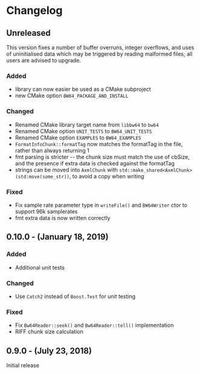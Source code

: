 # Changelog

## Unreleased

This version fixes a number of buffer overruns, integer overflows, and uses of uninitialised data which may be triggered by reading malformed files; all users are advised to upgrade.

### Added

- library can now easier be used as a CMake subproject
- new CMake option `BW64_PACKAGE_AND_INSTALL`

### Changed

- Renamed CMake library target name from `libbw64` to `bw64`
- Renamed CMake option `UNIT_TESTS` to `BW64_UNIT_TESTS`
- Renamed CMake option `EXAMPLES` to `BW64_EXAMPLES`
- `FormatInfoChunk::formatTag` now matches the formatTag in the file, rather than always returning 1
- fmt parsing is stricter -- the chunk size must match the use of cbSize, and the presence if extra data is checked against the formatTag
- strings can be moved into `AxmlChunk` with `std::make_shared<AxmlChunk>(std:move(some_str))`, to avoid a copy when writing

### Fixed

- Fix sample rate parameter type in `writeFile()` and `BW64Writer` ctor to support 96k samplerates
- fmt extra data is now written correctly

## 0.10.0 - (January 18, 2019)
### Added

- Additional unit tests

### Changed

- Use `Catch2` instead of `Boost.Test` for unit testing

### Fixed

- Fix `Bw64Reader::seek()` and `Bw64Reader::tell()` implementation
- RIFF chunk size calculation

## 0.9.0 - (July 23, 2018)

Initial release
